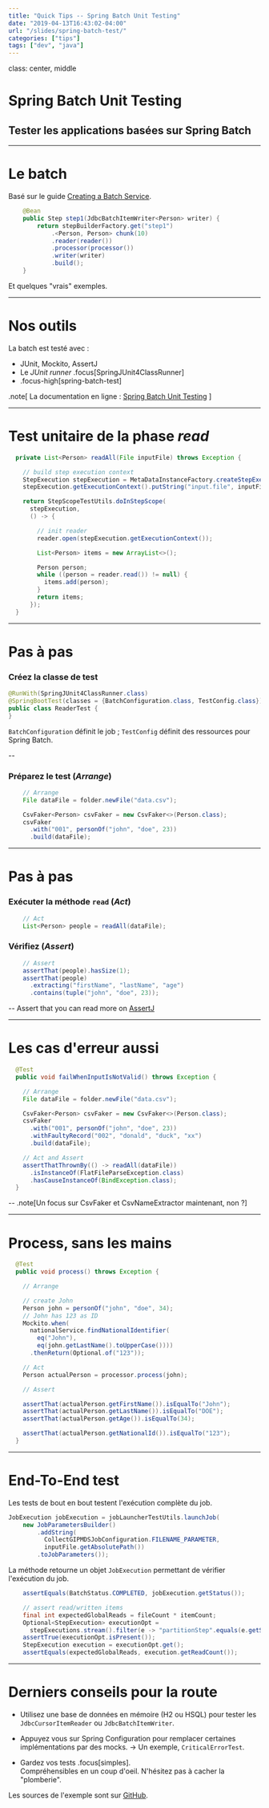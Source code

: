 ```yaml
---
title: "Quick Tips -- Spring Batch Unit Testing"
date: "2019-04-13T16:43:02-04:00"
url: "/slides/spring-batch-test/"
categories: ["tips"]
tags: ["dev", "java"]
---
```


class: center, middle

# Spring Batch Unit Testing

## Tester les applications basées sur Spring Batch

---

# Le batch

Basé sur le guide [Creating a Batch Service](https://spring.io/guides/gs/batch-processing/).

```java
    @Bean
    public Step step1(JdbcBatchItemWriter<Person> writer) {
        return stepBuilderFactory.get("step1")
            .<Person, Person> chunk(10)
            .reader(reader())
            .processor(processor())
            .writer(writer)
            .build();
    }
```

Et quelques "vrais" exemples.

---

# Nos outils

La batch est testé avec :

- JUnit, Mockito, AssertJ
- Le _JUnit runner_ .focus[SpringJUnit4ClassRunner]
- .focus-high[spring-batch-test]

.note[
La documentation en ligne :
[Spring Batch Unit Testing](https://docs.spring.io/spring-batch/4.0.x/reference/html/testing.html)
]

---

# Test unitaire de la phase _read_

```java
  private List<Person> readAll(File inputFile) throws Exception {

    // build step execution context
    StepExecution stepExecution = MetaDataInstanceFactory.createStepExecution();
    stepExecution.getExecutionContext().putString("input.file", inputFile.getAbsolutePath());

    return StepScopeTestUtils.doInStepScope(
      stepExecution,
      () -> {

        // init reader
        reader.open(stepExecution.getExecutionContext());

        List<Person> items = new ArrayList<>();

        Person person;
        while ((person = reader.read()) != null) {
          items.add(person);
        }
        return items;
      });
  }
```

---

# Pas à pas

### Créez la classe de test

```java
@RunWith(SpringJUnit4ClassRunner.class)
@SpringBootTest(classes = {BatchConfiguration.class, TestConfig.class})
public class ReaderTest {
}
```

`BatchConfiguration` définit le job ; `TestConfig` définit des ressources pour Spring Batch.

--

### Préparez le test (_Arrange_)

```java
    // Arrange
    File dataFile = folder.newFile("data.csv");

    CsvFaker<Person> csvFaker = new CsvFaker<>(Person.class);
    csvFaker
      .with("001", personOf("john", "doe", 23))
      .build(dataFile);

```

---

# Pas à pas

### Exécuter la méthode `read` (_Act_)

```java
    // Act
    List<Person> people = readAll(dataFile);
```

### Vérifiez (_Assert_)

```java
    // Assert
    assertThat(people).hasSize(1);
    assertThat(people)
      .extracting("firstName", "lastName", "age")
      .contains(tuple("john", "doe", 23));
```

--
Assert that you can read more on [AssertJ](https://assertj.github.io/doc/)

---

# Les cas d'erreur aussi

```java
  @Test
  public void failWhenInputIsNotValid() throws Exception {

    // Arrange
    File dataFile = folder.newFile("data.csv");

    CsvFaker<Person> csvFaker = new CsvFaker<>(Person.class);
    csvFaker
      .with("001", personOf("john", "doe", 23))
      .withFaultyRecord("002", "donald", "duck", "xx")
      .build(dataFile);

    // Act and Assert
    assertThatThrownBy(() -> readAll(dataFile))
      .isInstanceOf(FlatFileParseException.class)
      .hasCauseInstanceOf(BindException.class);
  }
```

--
.note[Un focus sur CsvFaker et CsvNameExtractor maintenant, non ?]

---

# Process, sans les mains

```java
  @Test
  public void process() throws Exception {

    // Arrange

    // create John
    Person john = personOf("john", "doe", 34);
    // John has 123 as ID
    Mockito.when(
      nationalService.findNationalIdentifier(
        eq("John"),
        eq(john.getLastName().toUpperCase())))
      .thenReturn(Optional.of("123"));

    // Act
    Person actualPerson = processor.process(john);

    // Assert

    assertThat(actualPerson.getFirstName()).isEqualTo("John");
    assertThat(actualPerson.getLastName()).isEqualTo("DOE");
    assertThat(actualPerson.getAge()).isEqualTo(34);

    assertThat(actualPerson.getNationalId()).isEqualTo("123");
  }
```

---

# End-To-End test

Les tests de bout en bout testent l'exécution complète du job.

```java
JobExecution jobExecution = jobLauncherTestUtils.launchJob(
    new JobParametersBuilder()
        .addString(
          CollectGIPMDSJobConfiguration.FILENAME_PARAMETER,
          inputFile.getAbsolutePath())
        .toJobParameters());
```

La méthode retourne un objet `JobExecution` permettant de vérifier l'exécution du job.

```java
    assertEquals(BatchStatus.COMPLETED, jobExecution.getStatus());

    // assert read/written items
    final int expectedGlobalReads = fileCount * itemCount;
    Optional<StepExecution> executionOpt =
      stepExecutions.stream().filter(e -> "partitionStep".equals(e.getStepName())).findFirst();
    assertTrue(executionOpt.isPresent());
    StepExecution execution = executionOpt.get();
    assertEquals(expectedGlobalReads, execution.getReadCount());
```

---

# Derniers conseils pour la route

- Utilisez une base de données en mémoire (H2 ou HSQL) pour tester les `JdbcCursorItemReader`
  ou `JdbcBatchItemWriter`.

- Appuyez vous sur Spring Configuration pour remplacer certaines implémentations par des mocks.
  -> Un exemple, `CriticalErrorTest`.

- Gardez vos tests .focus[simples].  
  Compréhensibles en un coup d'oeil. N'hésitez pas à cacher la "plomberie".

Les sources de l'exemple sont sur [GitHub](https://github.com/jppop/spring-batch).
